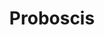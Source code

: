 ---
layout: item
title: Proboscis
item-id: 6319
datatable: true
id: 6319
name: "Proboscis"
members: true
lowalch: 2
highalch: 3
examine: "A giant mosquito's proboscis, aerodynamic and sharp!"
monsters:
  - id: 1041
    name: "Giant mosquito"
    members: true
    combat_level: 13
    wiki_url: "https://oldschool.runescape.wiki/w/Giant_mosquito"
    drops:
      - quantity: "1"
        rarity: 0.0078125
    image: "https://oldschool.runescape.wiki/images/9/9f/Giant_mosquito.png?08f75"
  - id: 6272
    name: "Large mosquito"
    members: true
    combat_level: 13
    wiki_url: "https://oldschool.runescape.wiki/w/Large_mosquito"
    drops:
      - quantity: "1"
        rarity: 1
    image: "https://oldschool.runescape.wiki/images/2/22/Large_mosquito.png?feaff"
  - id: 6273
    name: "Mosquito swarm"
    members: true
    combat_level: 17
    wiki_url: "https://oldschool.runescape.wiki/w/Mosquito_swarm#Level_17"
    drops:
      - quantity: "3"
        rarity: 1
      - quantity: "5"
        rarity: 1
    image: "https://oldschool.runescape.wiki/images/7/7f/Mosquito_swarm.png?f8fc8"
  - id: 6402
    name: "Mosquito swarm"
    members: true
    combat_level: 20
    wiki_url: "https://oldschool.runescape.wiki/w/Mosquito_swarm#Level_20"
    drops:
      - quantity: "3"
        rarity: 1
      - quantity: "5"
        rarity: 1
    image: "https://oldschool.runescape.wiki/images/7/7f/Mosquito_swarm.png?f8fc8"
---